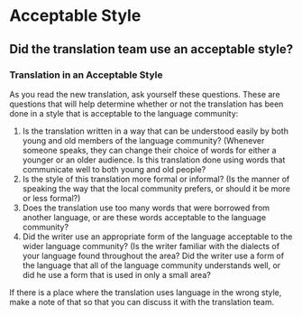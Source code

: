 # Acceptable Style #

## Did the translation team use an acceptable style? ##


### Translation in an Acceptable Style

As you read the new translation, ask yourself these questions. These are questions that will help determine whether or not the translation has been done in a style that is acceptable to the language community:

1. Is the translation written in a way that can be understood easily by both young and old members of the language community? (Whenever someone speaks, they can change their choice of words for either a younger or an older audience. Is this translation done using words that communicate well to both young and old people?
1. Is the style of this translation more formal or informal? (Is the manner of speaking the way that the local community prefers, or should it be more or less formal?)
1. Does the translation use too many words that were borrowed from another language, or are these words acceptable to the language community?
1. Did the writer use an appropriate form of the language acceptable to the wider language community? (Is the writer familiar with the dialects of your language found throughout the area? Did the writer use a form of the language that all of the language community understands well, or did he use a form that is used in only a small area?

If there is a place where the translation uses language in the wrong style, make a note of that so that you can discuss it with the translation team.